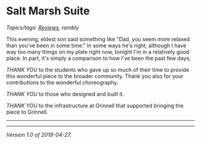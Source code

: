 Salt Marsh Suite
================

*Topics/tags: [Reviews](index-reviews), rambly*

This evening, eldest son said something like "Dad, you seem more relaxed
than you've been in some time."  In some ways he's right; although I have
way too many things on my plate right now, tonight I'm in a relatively
good place.  In part, it's simply a comparison to how I've been the past
few days; 

*THANK YOU* to the students who gave up so much of their time to provide
this wonderful piece to the broader community.  Thank you also for your
contributions to the wonderful choreography.

*THANK YOU* to those who designed and built it.

*THANK YOU* to the infrastructure at Grinnell that supported bringing the
piece to Grinnell.

---

---

*Version 1.0 of 2019-04-27.*
